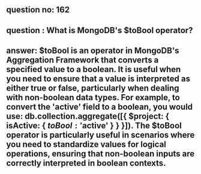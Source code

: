 
      
## question no: 162

## question : What is MongoDB's $toBool operator?

## answer: $toBool is an operator in MongoDB's Aggregation Framework that converts a specified value to a boolean. It is useful when you need to ensure that a value is interpreted as either true or false, particularly when dealing with non-boolean data types. For example, to convert the 'active' field to a boolean, you would use: db.collection.aggregate([{ $project: { isActive: { $toBool: '$active' } } }]). The $toBool operator is particularly useful in scenarios where you need to standardize values for logical operations, ensuring that non-boolean inputs are correctly interpreted in boolean contexts.
      